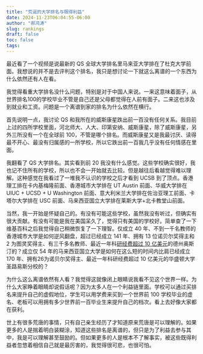 ```yaml
---
title: "荒诞的大学排名与既得利益"
date: 2024-11-23T06:04:55-06:00
author: "郝鸿涛"
slug: rankings
draft: false
toc: false
tags: 
---
```


最近看了一个视频是说最新的 QS 全球大学排名里马来亚大学排在了杜克大学前面。我想说的并不是去评判这个排名，我只是想讨论一下就这么离谱的一个东西为什么依然还有人在看。

我觉得看重大学排名没什么问题，特别是对于中国人来说。一来这意味着面子，从世界排名100的学校毕业不管是自己还是父母都觉得在人前有面子。二来这也涉及到就业和工资。问题是一个离谱到家的排名为什么依然在横行。

首先说明一点，我讨论 QS 和我所在的威斯康星跌出前一百没有任何关系。我目前上过的四所学校里面，河北师大、人大、印第安纳、威斯康星，除了威斯康星，另外三所没有一个在全球前 100，不管是哪个排名。而威斯康星又是我最讨厌、读得最不开心、最没有归属感的一所学校，所以它跌出前一百我几乎没有任何情感在里面。

我翻看了 QS 大学排名。其实看到前 20 我没有什么感觉。这些学校确实很好，我也记不住所有的学校，所以也不会一开始就去比较。但是越往后看越觉得难以理解。这种感觉在我看过了一堆我不认识的学校之后才看到 UCSB 到了顶点。香港理工排在卡内基梅隆前面、香港城市大学排在 UT Austin 前面、华威大学排在 UIUC + UCSD + U Washington 前面、意大利米兰大学排在佐治亚理工前面、卡塔尔大学排在 USC 前面、马来西亚国立大学排在莱斯大学+北卡教堂山前面。

当然，我一开始是怀疑自己的。有没有可能这些学校，虽然我没有听过，但确实有很大贡献。有没有可能是我在美国呆久了，觉得只有美国的学校好。简单查了一下维基百科之后我觉得自己稍微恢复了一下理智。仅成立 40 年、不到一千名教师的香港城市大学是如何逆风翻盘，超过已经成立 141 年、拥有 13 位诺贝尔奖得主和 2 为图灵奖得主、有三千多名教师、最近一年科[研经费超过 10 亿美元](https://news.utexas.edu/2024/02/22/broad-based-research-initiatives-help-exceed-1-billion-in-annual-research-expenditures/)的德州奥斯汀的？成立仅 54 年的马来西亚国立大学是如何在这么短的时间内比肩已经成立 170 年、拥有26为诺贝尔奖得主、最近一年科研经费超过 10 亿美元的华盛顿大学圣路易斯分校的？

为什么这么离谱依然有人看？我觉得这就像闭上眼睛说我看不见这个世界一样。为什么大家睁着眼睛却说假话呢？因为太多人在一个利益链里面。学校可以通过买排名来提升自己的虚假地位，学生可以用学费来买到一个世界前 100 学校毕业的虚名、老板可以用拥有多少世界前一百毕业生来提升自己的档次。看上去好像大家都在获利。

世上有很多荒唐的事情，只有自己亲生经历了才知道原来荒唐是可以理解的。如果更多的人是揣着明白装糊涂，知道这些排名是离谱的，但只是为了利益去参与其中，我是可以理解甚至鼓励的。但如果更多的人是根本不了解事实，被这些既得利益者忽悠着相信自己就是最厉害的，我觉得很可悲，也很可怕。